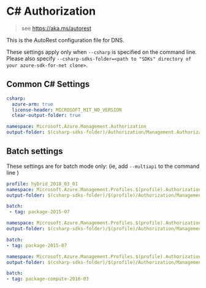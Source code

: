 # C# Authorization

> see https://aka.ms/autorest

This is the AutoRest configuration file for DNS.

These settings apply only when `--csharp` is specified on the command line.
Please also specify `--csharp-sdks-folder=<path to "SDKs" directory of your azure-sdk-for-net clone>`.

## Common C# Settings
``` yaml $(csharp)
csharp:
  azure-arm: true
  license-header: MICROSOFT_MIT_NO_VERSION  
  clear-output-folder: true
```

``` yaml $(csharp) && !$(multiapi) && !$(profile)
namespace: Microsoft.Azure.Management.Authorization
output-folder: $(csharp-sdks-folder)/Authorization/Management.Authorization/Generated
```

## Batch settings
These settings are for batch mode only: (ie, add `--multiapi` to the command line )

``` yaml $(multiapi)
profile: hybrid_2018_03_01
namespace: Microsoft.Azure.Management.Profiles.$(profile).Authorization
output-folder: $(csharp-sdks-folder)/$(profile)/Authorization/Management.Authorization/Generated

batch:
 - tag: package-2015-07
 ```

 ``` yaml $(profile)=='hybrid_2018_03_01'
namespace: Microsoft.Azure.Management.Profiles.$(profile).Authorization
output-folder: $(csharp-sdks-folder)/$(profile)/Authorization/Management.Authorization/Generated

batch:
 - tag: package-2015-07
 ```

 ``` yaml $(profile)=='profile_2017_03_09'
namespace: Microsoft.Azure.Management.Profiles.$(profile).Authorization
output-folder: $(csharp-sdks-folder)/$(profile)/Authorization/Management.Authorization/Generated

batch:
 - tag: package-compute-2016-03
 ```